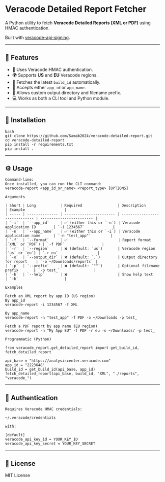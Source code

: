 # Veracode Detailed Report Fetcher

A Python utility to fetch **Veracode Detailed Reports (XML or PDF)** using HMAC authentication.

Built with [veracode-api-signing](https://github.com/veracode/veracode-python-hmac-example).

---

## 🚀 Features

- 🔐 Uses Veracode HMAC authentication.
- 🌍 Supports **US** and **EU** Veracode regions.
- 🧩 Fetches the latest `build_id` automatically.
- 🧠 Accepts either `app_id` or `app_name`.
- 💾 Allows custom output directory and filename prefix.
- 💻 Works as both a CLI tool and Python module.

---

## 🧩 Installation
```
bash
git clone https://github.com/Samab2024/veracode-detailed-report.git
cd veracode-detailed-report
pip install -r requirements.txt
pip install .
```
---

## ⚙️ Usage
```
Command-line:
Once installed, you can run the CLI command:
veracode-report <app_id_or_name> <report_type> [OPTIONS]

Arguments

| Short | Long           | Required                | Description                    | Example                  |
| ----- | -------------- | ----------------------- | ------------------------------ | ------------------------ |
| `-i`  | `--app_id`     | ✅ (either this or `-n`) | Veracode application ID        | `-i 1234567`             |
| `-n`  | `--app_name`   | ✅ (either this or `-i`) | Veracode application name      | `-n "test_app"`         |
| `-f`  | `--format`     | ✅                       | Report format (`XML` or `PDF`) | `-f PDF`                 |
| `-r`  | `--region`     | ❌ (default: `us`)       | Veracode region (`us` or `eu`) | `-r eu`                  |
| `-o`  | `--output_dir` | ❌ (default: `.`)        | Output directory for report    | `-o ~/Downloads/reports` |
| `-p`  | `--prefix`     | ❌ (default: `""`)       | Optional filename prefix       | `-p test_`               |
| `-h`  | `--help`       | ❌                       | Show help text                 | `-h`                     |

Examples

Fetch an XML report by app ID (US region)
By app_id
veracode-report -i 1234567 -f XML

By app_name
veracode-report -n "test_app" -f PDF -o ~/Downloads -p test_

Fetch a PDF report by app name (EU region)
veracode-report -n "My App EU" -f PDF -r eu -o ~/Downloads/ -p test_

Programmatic (Python)

from veracode_report.get_detailed_report import get_build_id, fetch_detailed_report

api_base = "https://analysiscenter.veracode.com"
app_id = "2223648"
build_id = get_build_id(api_base, app_id)
fetch_detailed_report(api_base, build_id, "XML", "./reports", "veracode_")
```
---

## 🪪 Authentication
```
Requires Veracode HMAC credentials:

~/.veracode/credentials

with:

[default]
veracode_api_key_id = YOUR_KEY_ID
veracode_api_key_secret = YOUR_KEY_SECRET
```
---

## 📜 License

MIT License
